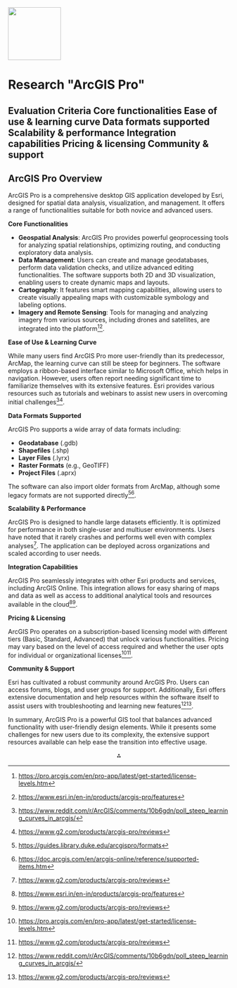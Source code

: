 <img src="https://r2cdn.perplexity.ai/pplx-full-logo-primary-dark%402x.png" class="logo" width="120"/>

# Research "ArcGIS Pro"

Evaluation Criteria
Core functionalities
Ease of use \& learning curve
Data formats supported
Scalability \& performance
Integration capabilities
Pricing \& licensing
Community \& support
---

## ArcGIS Pro Overview

ArcGIS Pro is a comprehensive desktop GIS application developed by Esri, designed for spatial data analysis, visualization, and management. It offers a range of functionalities suitable for both novice and advanced users.

**Core Functionalities**

- **Geospatial Analysis**: ArcGIS Pro provides powerful geoprocessing tools for analyzing spatial relationships, optimizing routing, and conducting exploratory data analysis.
- **Data Management**: Users can create and manage geodatabases, perform data validation checks, and utilize advanced editing functionalities. The software supports both 2D and 3D visualization, enabling users to create dynamic maps and layouts.
- **Cartography**: It features smart mapping capabilities, allowing users to create visually appealing maps with customizable symbology and labeling options.
- **Imagery and Remote Sensing**: Tools for managing and analyzing imagery from various sources, including drones and satellites, are integrated into the platform[^1][^2].

**Ease of Use \& Learning Curve**

While many users find ArcGIS Pro more user-friendly than its predecessor, ArcMap, the learning curve can still be steep for beginners. The software employs a ribbon-based interface similar to Microsoft Office, which helps in navigation. However, users often report needing significant time to familiarize themselves with its extensive features. Esri provides various resources such as tutorials and webinars to assist new users in overcoming initial challenges[^3][^4].

**Data Formats Supported**

ArcGIS Pro supports a wide array of data formats including:

- **Geodatabase** (.gdb)
- **Shapefiles** (.shp)
- **Layer Files** (.lyrx)
- **Raster Formats** (e.g., GeoTIFF)
- **Project Files** (.aprx)

The software can also import older formats from ArcMap, although some legacy formats are not supported directly[^5][^6].

**Scalability \& Performance**

ArcGIS Pro is designed to handle large datasets efficiently. It is optimized for performance in both single-user and multiuser environments. Users have noted that it rarely crashes and performs well even with complex analyses[^4]. The application can be deployed across organizations and scaled according to user needs.

**Integration Capabilities**

ArcGIS Pro seamlessly integrates with other Esri products and services, including ArcGIS Online. This integration allows for easy sharing of maps and data as well as access to additional analytical tools and resources available in the cloud[^2][^4].

**Pricing \& Licensing**

ArcGIS Pro operates on a subscription-based licensing model with different tiers (Basic, Standard, Advanced) that unlock various functionalities. Pricing may vary based on the level of access required and whether the user opts for individual or organizational licenses[^1][^4].

**Community \& Support**

Esri has cultivated a robust community around ArcGIS Pro. Users can access forums, blogs, and user groups for support. Additionally, Esri offers extensive documentation and help resources within the software itself to assist users with troubleshooting and learning new features[^3][^4].

In summary, ArcGIS Pro is a powerful GIS tool that balances advanced functionality with user-friendly design elements. While it presents some challenges for new users due to its complexity, the extensive support resources available can help ease the transition into effective usage.

<div style="text-align: center">⁂</div>

[^1]: https://pro.arcgis.com/en/pro-app/latest/get-started/license-levels.htm

[^2]: https://www.esri.in/en-in/products/arcgis-pro/features

[^3]: https://www.reddit.com/r/ArcGIS/comments/10b6gdn/poll_steep_learning_curves_in_arcgis/

[^4]: https://www.g2.com/products/arcgis-pro/reviews

[^5]: https://guides.library.duke.edu/arcgispro/formats

[^6]: https://doc.arcgis.com/en/arcgis-online/reference/supported-items.htm

[^7]: https://pro.arcgis.com/en/pro-app/latest/get-started/whats-new-in-arcgis-pro.htm

[^8]: https://docs.lib.purdue.edu/dissertations/AAI10684609/

[^9]: https://www.softwarereviews.com/products/arcgis-pro?c_id=78

[^10]: https://pro.arcgis.com/en/pro-app/latest/help/data/cad/supported-cad-formats-in-arcgis.htm

[^11]: https://www.esri.com/en-us/arcgis/products/arcgis-pro/buy

[^12]: https://community.esri.com/t5/arcgis-pro-questions/why-is-arcgis-pro-so-hard-to-learn/td-p/1197634

[^13]: https://www.softwareadvice.com/artificial-intelligence/arcgis-profile/reviews/

[^14]: https://pro.arcgis.com/en/pro-app/latest/get-started/overview-of-extensions-in-arcgis-pro.htm

[^15]: https://www.reddit.com/r/gis/comments/nrg6aa/anyone_enjoying_arcgis_pro/

[^16]: https://pro.arcgis.com/en/pro-app/3.3/help/data/geodatabases/overview/feature-class-basics.htm

[^17]: https://pro.arcgis.com/en/pro-app/latest/tool-reference/data-management/an-overview-of-the-features-toolset.htm

[^18]: https://www.esriuk.com/en-gb/arcgis/products/arcgis-pro/overview

[^19]: https://community.esri.com/t5/arcgis-pro-questions/arcgis-pro-what-is-core-functionality-at-basic/td-p/1477097

[^20]: https://www.youtube.com/watch?v=j_Sueqjo3hA

[^21]: https://pro.arcgis.com/en/pro-app/latest/get-started/get-started.htm

[^22]: https://pro.arcgis.com/en/pro-app/latest/get-started/introducing-arcgis-pro.htm

[^23]: https://pro.arcgis.com/en/pro-app/3.2/get-started/introducing-arcgis-pro.htm

[^24]: https://pro.arcgis.com/en/pro-app/3.3/get-started/get-started.htm

[^25]: https://community.esri.com/t5/arcgis-pro-questions/arcgis-pro-most-cumbersome/td-p/127648

[^26]: https://www.linkedin.com/pulse/why-i-am-loving-arcgis-pro-david-fotheringham

[^27]: https://community.esri.com/t5/arcgis-pro-questions/your-opinion-about-arcgis-pro/td-p/1091846

[^28]: https://pro.arcgis.com/en/pro-app/latest/get-started/the-esri-user-experience-program-euei-.htm

[^29]: https://gisgeography.com/arcgis-pro/

[^30]: https://www.linkedin.com/pulse/why-learn-arcgis-pro-targetone-classes

[^31]: https://community.esri.com/t5/arcgis-pro-ideas/issues-dislikes-of-arcgis-pro/idi-p/921304

[^32]: https://learn.arcgis.com/en/projects/get-started-with-arcgis-pro/

[^33]: https://www.blog.esriea.com/arcgis-pro-review-15-reasons-to-map-like-a-pro/

[^34]: https://arcweb.dnr.sc.gov/portal/home/item.html?id=fb30c4f2ef3e42e8bbc6a9b6f8332b44

[^35]: https://www.gisarea.com/forums/topic/5897-arcgis-pro-an-honest-review/

[^36]: https://appsource.microsoft.com/cs-cz/product/web-apps/esri.arcgis-pro-saas?tab=Reviews

[^37]: https://desktop.arcgis.com/en/arcmap/latest/manage-data/datatypes/about-geographic-data-formats.htm

[^38]: https://pro.arcgis.com/en/pro-app/latest/help/projects/supported-data-types-and-items.htm

[^39]: https://pro.arcgis.com/en/pro-app/latest/tool-reference/data-management/supported-notation-formats.htm

[^40]: https://support.esri.com/en-us/knowledge-base/what-files-are-supported-in-arcgis-for-joins-and-relate-000008968

[^41]: https://pro.arcgis.com/en/pro-app/latest/get-started/machine-performance-optimization.htm

[^42]: https://pro.arcgis.com/en/pro-app/latest/get-started/pro-performance-tool-overview.htm

[^43]: https://mediaspace.esri.com/media/t/1_4tspwxm4

[^44]: https://gis.stackexchange.com/questions/434674/improving-arcgis-pro-performance-on-virtual-desktop

[^45]: https://pro.arcgis.com/en/pro-app/latest/get-started/layer-map-project-perf-optimization.htm

[^46]: https://www.youtube.com/watch?v=pihhhTkxAxo

[^47]: https://www.reddit.com/r/ArcGIS/comments/1dcpfdn/poor_performance_on_arcgis_pro/

[^48]: https://architecture.arcgis.com/en/framework/architecture-practices/performance-and-scalability/tools-for-performance-testing.html

[^49]: https://pro.arcgis.com/en/pro-app/3.3/help/analysis/geoprocessing/share-analysis/performance-tips.htm

[^50]: https://pro.arcgis.com/en/pro-app/latest/tool-reference/data-management/integrate.htm

[^51]: https://github.com/Esri/arcgis-pro-sdk

[^52]: https://architecture.arcgis.com/en/overview/introduction-to-arcgis/arcgis-capabilities.html

[^53]: https://pro.arcgis.com/en/pro-app/latest/sdk/api-reference/topic10635.html

[^54]: https://mediaspace.esri.com/media/t/1_lupwuq38/238048402

[^55]: https://pro.arcgis.com/en/pro-app/latest/get-started/overview-of-extensions-in-arcgis-pro.htm

[^56]: https://architecture.arcgis.com/en/framework/architecture-practices/automation/automation-with-arcgis-pro.html

[^57]: https://docs.os.uk/os-apis/accessing-os-apis/os-maps-api/getting-started/esri-arcgis-pro

[^58]: https://www.youtube.com/watch?v=Ztyq2T6W2bE

[^59]: https://pro.arcgis.com/en/pro-app/latest/help/data/services/add-ogc-api-services.htm

[^60]: https://pro.arcgis.com/en/pro-app/3.3/sdk/api-reference/topic21985.html

[^61]: https://pro.arcgis.com/en/pro-app/latest/tool-reference/spatial-analyst/cost-connectivity.htm

[^62]: https://pro.arcgis.com/en/pro-app/latest/tool-reference/spatial-analyst/creating-a-cost-surface-raster.htm

[^63]: https://pro.arcgis.com/en/pro-app/latest/tool-reference/spatial-analyst/cost-path.htm

[^64]: https://pro.arcgis.com/en/pro-app/latest/help/analysis/networks/cost-attributes.htm

[^65]: https://www.esriuk.com/en-gb/store/products/buy/arcgis-pro

[^66]: https://www.esri.com/en-us/arcgis/products/arcgis-online/buy

[^67]: https://www.trustradius.com/products/arcgis/pricing

[^68]: https://pro.arcgis.com/en/pro-app/latest/help/projects/available-online-resources.htm

[^69]: https://pro.arcgis.com/en/pro-app/latest/help/data/geodatabases/manage-sql-server/user-accounts-groups.htm

[^70]: https://community.esri.com

[^71]: https://pro.arcgis.com/en/pro-app/latest/help/workflow-manager/update-users-and-groups.htm

[^72]: https://www.igic.org/index.php?option=com_ccboard\&view=topiclist\&forum=23

[^73]: https://resources.arcgis.com/en/communities/

[^74]: https://doc.arcgis.com/en/community-analyst/help/welcome.htm

[^75]: https://www.esribelux.com/en-be/services-and-support/technical-support/support-overview

[^76]: https://www.esri.com/arcgis-blog/products/arcgis-pro/data-management/using-common-gis-data-types-in-arcgis-pro/

[^77]: https://pro.arcgis.com/en/pro-app/latest/help/data/imagery/supported-raster-dataset-file-formats.htm

[^78]: https://pro.arcgis.com/en/pro-app/latest/help/analysis/spatial-analyst/basics/data-formats-supported-by-spatial-analyst.htm

[^79]: https://pro.arcgis.com/en/pro-app/3.3/help/data/data-interoperability/supported-formats-with-the-data-interoperability-extension.htm

[^80]: https://www.esri.com/en-us/arcgis/products/arcgis-data-interoperability/supported-formats

[^81]: https://pro.arcgis.com/en/pro-app/3.3/help/data/las-dataset/point-thinning-and-scalability-of-a-las-dataset.htm

[^82]: https://www.reddit.com/r/gis/comments/940cyk/arcgis_pro_performance_impressions/

[^83]: https://architecture.arcgis.com/en/framework/architecture-practices/performance-and-scalability/overview.html

[^84]: https://community.esri.com/t5/arcgis-pro-questions/bad-performance-in-arcgis-pro/td-p/1386652

[^85]: https://proceedings.esri.com/library/userconf/fed19/papers/fed_83.pdf

[^86]: https://www.softwarereviews.com/products/arcgis-pro?c_id=78

[^87]: https://architecture.arcgis.com/en/framework/architecture-practices/performance-and-scalability/optimize-apps-and-services.html

[^88]: https://community.esri.com/t5/arcgis-pro-questions/arcgis-pro-performance-issues/td-p/1526016

[^89]: https://www.esri.com/arcgis-blog/products/arcgis-online/data-management/seven-ways-to-integrate-data-with-arcgis-online/

[^90]: https://www.esri.com/content/dam/esrisites/en-us/events/conferences/2021/developer-summit/12262-arcgis-pro-sdk-for-net-plugin-datasources-deep-dive.pdf

[^91]: https://architecture.arcgis.com/en/framework/architecture-practices/integration/integration-approaches-and-methods.html

[^92]: https://www.youtube.com/watch?v=BUb_diy57Ak

[^93]: https://pro.arcgis.com/en/pro-app/latest/sdk/api-reference/topic1.html

[^94]: https://pro.arcgis.com/en/pro-app/latest/help/main/welcome-to-the-arcgis-pro-app-help.htm

[^95]: https://developers.arcgis.com/documentation/arcgis-pro-sdk/

[^96]: https://www.reddit.com/r/gis/comments/17horeg/what_are_approximate_startup_and_annual_licensing/

[^97]: https://www.esri-ireland.ie/en-ie/store/products/buy/arcgis-pro

[^98]: https://pro.arcgis.com/en/pro-app/latest/get-started/licensing-arcgis-pro.htm

[^99]: https://www.esriuk.com/en-gb/store/products/buy/arcgis-desktop

[^100]: https://pro.arcgis.com/en/pro-app/latest/get-started/about-licensing.htm

[^101]: https://pro.arcgis.com/en/pro-app/latest/get-started/license-levels.htm

[^102]: https://pro.arcgis.com/en/pro-app/latest/help/analysis/business-analyst/licensing.htm

[^103]: https://www.esri.com/en-us/arcgis/products/arcgis-pro/buy

[^104]: https://developers.arcgis.com/support/

[^105]: https://community.esri.com/t5/arcgis-pro-questions/bd-p/arcgis-pro-questions

[^106]: https://pro.arcgis.com/en/pro-app/latest/get-started/faq.htm

[^107]: https://gis.stackexchange.com/questions/tagged/arcgis-pro

[^108]: https://desktop.arcgis.com/en/support/

[^109]: https://community.esri.com/t5/arcgis-pro/ct-p/arcgis-pro

